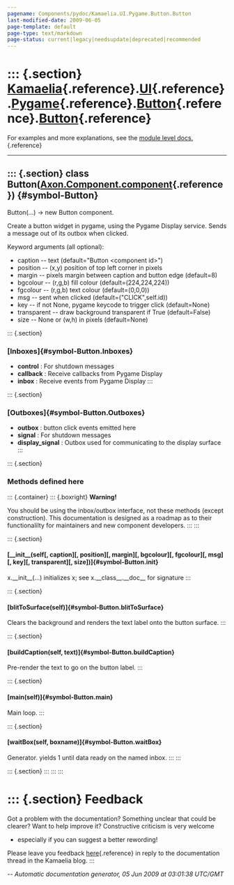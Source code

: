 ```yaml
---
pagename: Components/pydoc/Kamaelia.UI.Pygame.Button.Button
last-modified-date: 2009-06-05
page-template: default
page-type: text/markdown
page-status: current|legacy|needsupdate|deprecated|recommended
---
```

::: {.section}
[Kamaelia](/Components/pydoc/Kamaelia.html){.reference}.[UI](/Components/pydoc/Kamaelia.UI.html){.reference}.[Pygame](/Components/pydoc/Kamaelia.UI.Pygame.html){.reference}.[Button](/Components/pydoc/Kamaelia.UI.Pygame.Button.html){.reference}.[Button](/Components/pydoc/Kamaelia.UI.Pygame.Button.Button.html){.reference}
=================================================================================================================================================================================================================================================================================================================================

For examples and more explanations, see the [module level
docs.](/Components/pydoc/Kamaelia.UI.Pygame.Button.html){.reference}

------------------------------------------------------------------------

::: {.section}
class Button([Axon.Component.component](/Docs/Axon/Axon.Component.component.html){.reference}) {#symbol-Button}
----------------------------------------------------------------------------------------------

Button(\...) -\> new Button component.

Create a button widget in pygame, using the Pygame Display service.
Sends a message out of its outbox when clicked.

Keyword arguments (all optional):

-   caption \-- text (default=\"Button \<component id\>\")
-   position \-- (x,y) position of top left corner in pixels
-   margin \-- pixels margin between caption and button edge (default=8)
-   bgcolour \-- (r,g,b) fill colour (default=(224,224,224))
-   fgcolour \-- (r,g,b) text colour (default=(0,0,0))
-   msg \-- sent when clicked (default=(\"CLICK\",self.id))
-   key \-- if not None, pygame keycode to trigger click (default=None)
-   transparent \-- draw background transparent if True (default=False)
-   size \-- None or (w,h) in pixels (default=None)

::: {.section}
### [Inboxes]{#symbol-Button.Inboxes}

-   **control** : For shutdown messages
-   **callback** : Receive callbacks from Pygame Display
-   **inbox** : Receive events from Pygame Display
:::

::: {.section}
### [Outboxes]{#symbol-Button.Outboxes}

-   **outbox** : button click events emitted here
-   **signal** : For shutdown messages
-   **display\_signal** : Outbox used for communicating to the display
    surface
:::

::: {.section}
### Methods defined here

::: {.container}
::: {.boxright}
**Warning!**

You should be using the inbox/outbox interface, not these methods
(except construction). This documentation is designed as a roadmap as to
their functionalilty for maintainers and new component developers.
:::
:::

::: {.section}
#### [\_\_init\_\_(self\[, caption\]\[, position\]\[, margin\]\[, bgcolour\]\[, fgcolour\]\[, msg\]\[, key\]\[, transparent\]\[, size\])]{#symbol-Button.__init__}

x.\_\_init\_\_(\...) initializes x; see x.\_\_class\_\_.\_\_doc\_\_ for
signature
:::

::: {.section}
#### [blitToSurface(self)]{#symbol-Button.blitToSurface}

Clears the background and renders the text label onto the button
surface.
:::

::: {.section}
#### [buildCaption(self, text)]{#symbol-Button.buildCaption}

Pre-render the text to go on the button label.
:::

::: {.section}
#### [main(self)]{#symbol-Button.main}

Main loop.
:::

::: {.section}
#### [waitBox(self, boxname)]{#symbol-Button.waitBox}

Generator. yields 1 until data ready on the named inbox.
:::
:::

::: {.section}
:::
:::
:::

::: {.section}
Feedback
========

Got a problem with the documentation? Something unclear that could be
clearer? Want to help improve it? Constructive criticism is very welcome
- especially if you can suggest a better rewording!

Please leave you feedback
[here](../../../cgi-bin/blog/blog.cgi?rm=viewpost&nodeid=1142023701){.reference}
in reply to the documentation thread in the Kamaelia blog.
:::

*\-- Automatic documentation generator, 05 Jun 2009 at 03:01:38 UTC/GMT*
